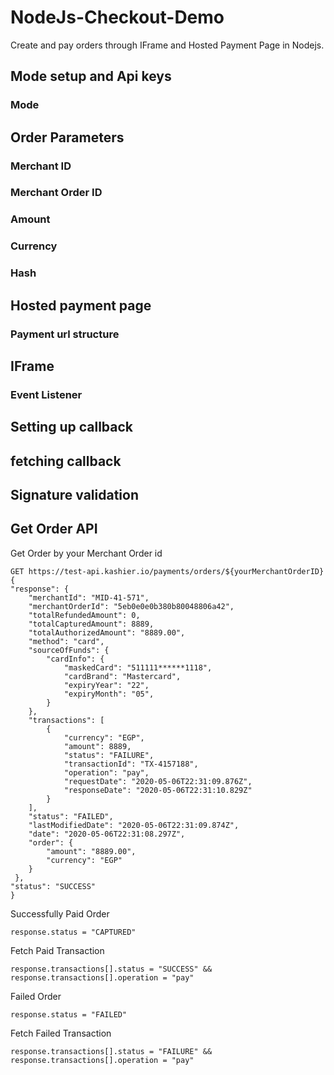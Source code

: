 # NodeJs-Checkout-Demo
Create and pay orders through IFrame and Hosted Payment Page in Nodejs.

## Mode setup and Api keys
### Mode

## Order Parameters
### Merchant ID
### Merchant Order ID 
### Amount
### Currency 
### Hash

## Hosted payment page 
### Payment url structure

## IFrame
### Event Listener

## Setting up callback

## fetching callback



## Signature validation

## Get Order API

Get Order by your Merchant Order id

    GET https://test-api.kashier.io/payments/orders/${yourMerchantOrderID}
    {
    "response": {
        "merchantId": "MID-41-571",
        "merchantOrderId": "5eb0e0e0b380b80048806a42",
        "totalRefundedAmount": 0,
        "totalCapturedAmount": 8889,
        "totalAuthorizedAmount": "8889.00",
        "method": "card",
        "sourceOfFunds": {
            "cardInfo": {
                "maskedCard": "511111******1118",
                "cardBrand": "Mastercard",
                "expiryYear": "22",
                "expiryMonth": "05",
            }
        },
        "transactions": [
            {
                "currency": "EGP",
                "amount": 8889,
                "status": "FAILURE",
                "transactionId": "TX-4157188",
                "operation": "pay",
                "requestDate": "2020-05-06T22:31:09.876Z",
                "responseDate": "2020-05-06T22:31:10.829Z"
            }
        ],
        "status": "FAILED",
        "lastModifiedDate": "2020-05-06T22:31:09.874Z",
        "date": "2020-05-06T22:31:08.297Z",
        "order": {
            "amount": "8889.00",
            "currency": "EGP"
        }
     },
    "status": "SUCCESS"
    }
    
Successfully Paid Order

    response.status = "CAPTURED"
    
Fetch Paid Transaction

    response.transactions[].status = "SUCCESS" && response.transactions[].operation = "pay"
  
Failed Order

    response.status = "FAILED"
    
Fetch Failed Transaction

    response.transactions[].status = "FAILURE" && response.transactions[].operation = "pay"


